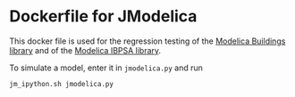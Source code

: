 # Dockerfile for JModelica

This docker file is used for the regression testing
of the [Modelica Buildings library](https://github.com/lbl-srg/modelica-buildings) and
of the [Modelica IBPSA library](https://github.com/lbl-srg/modelica-buildings).

To simulate a model, enter it in `jmodelica.py` and run
```
jm_ipython.sh jmodelica.py
```

